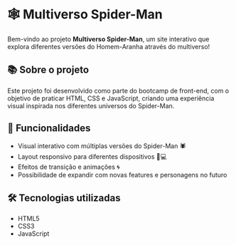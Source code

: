 # 🕸️ Multiverso Spider-Man

Bem-vindo ao projeto **Multiverso Spider-Man**, um site interativo que explora diferentes versões do Homem-Aranha através do multiverso!

## 📚 Sobre o projeto

Este projeto foi desenvolvido como parte do bootcamp de front-end, com o objetivo de praticar HTML, CSS e JavaScript, criando uma experiência visual inspirada nos diferentes universos do Spider-Man.

## 🚀 Funcionalidades

- Visual interativo com múltiplas versões do Spider-Man 🕷️
- Layout responsivo para diferentes dispositivos 📱💻
- Efeitos de transição e animações 🌀
- Possibilidade de expandir com novas features e personagens no futuro

## 🛠️ Tecnologias utilizadas

- HTML5
- CSS3 
- JavaScript 



